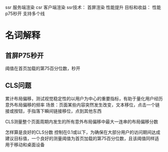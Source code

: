 ssr 服务端渲染
csr 客户端渲染
ssr技术：
首屏渲染 性能提升
目标和收益：
性能p75秒开
支持多个线

# 名词解释
## 首屏P75秒开
阈值在首页加载的第75百分位数，秒开
## CLS问题
累计布局偏移，测试视觉稳定性的以用户为中心的重要指标，有助于量化用户经历意外布局偏移的频率
场景：页面某些内容突然发生改变，文本移位，点击一个链接或按钮，手指落下瞬间链接移位，点到其他东西

CLS测量整个页面周期内发生的所有意外布局偏移中最大一连串的布局偏移分数

怎样算是良好的CLS分数
控制在0.1或以下，为确保在大部分用户的访问期间达成建议目标值，一个良好的测量阈值为首页加载的第75百分位数，且该阈值同样适用于移动和桌面设备